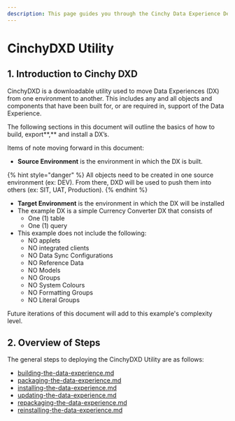 ```yaml
---
description: This page guides you through the Cinchy Data Experience Deployment Utility.
---
```


# CinchyDXD Utility

## **1. Introduction to Cinchy DXD**

CinchyDXD is a downloadable utility used to move Data Experiences (DX) from one environment to another. This includes any and all objects and components that have been built for, or are required in, support of the Data Experience.

The following sections in this document will outline the basics of how to build, export**,** and install a DX’s.

Items of note moving forward in this document:

* **Source Environment** is the environment in which the DX is built.

{% hint style="danger" %}
All objects need to be created in one source environment (ex: DEV). From there, DXD will be used to push them into others (ex: SIT, UAT, Production).
{% endhint %}

* **Target Environment** is the environment in which the DX will be installed
* The example DX is a simple Currency Converter DX that consists of&#x20;
  * One (1) table
  * One (1) query
* This example does not include the following:
  * NO applets
  * NO integrated clients
  * NO Data Sync Configurations
  * NO Reference Data
  * NO Models
  * NO Groups
  * NO System Colours
  * NO Formatting Groups
  * NO Literal Groups

Future iterations of this document will add to this example's complexity level.

## 2. Overview of Steps

The general steps to deploying the CinchyDXD Utility are as follows:

* [building-the-data-experience.md](building-the-data-experience.md "mention")
* [packaging-the-data-experience.md](packaging-the-data-experience.md "mention")
* [installing-the-data-experience.md](installing-the-data-experience.md "mention")
* [updating-the-data-experience.md](updating-the-data-experience.md "mention")
* [repackaging-the-data-experience.md](repackaging-the-data-experience.md "mention")
* [reinstalling-the-data-experience.md](reinstalling-the-data-experience.md "mention")
